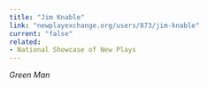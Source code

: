 ```yaml
---
title: "Jim Knable"
link: "newplayexchange.org/users/873/jim-knable"
current: "false"
related:
- National Showcase of New Plays
---
```


*Green Man*
